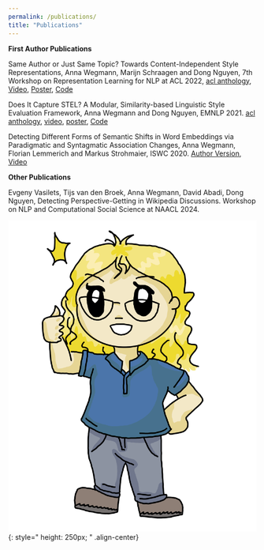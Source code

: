 ```yaml
---
permalink: /publications/
title: "Publications"
---
```


**First Author Publications**  

Same Author or Just Same Topic? Towards Content-Independent Style Representations, Anna Wegmann, Marijn Schraagen and Dong Nguyen, 7th Workshop on Representation Learning for NLP at ACL 2022, [acl anthology](https://aclanthology.org/2022.repl4nlp-1.26/), [Video](https://www.youtube.com/watch?v=QHW7pfwJ56E), [Poster](https://annawegmann.github.io/pdf/Style-Embedding_Poster.pdf), [Code](https://github.com/nlpsoc/Style-Embeddings)


Does It Capture STEL? A Modular, Similarity-based Linguistic Style Evaluation Framework, Anna Wegmann and Dong Nguyen, EMNLP 2021. [acl anthology](https://aclanthology.org/2021.emnlp-main.569/), [video](https://www.youtube.com/watch?v=WPbxyOrDK6w), [poster](https://annawegmann.github.io/pdf/STEL-poster.pdf), [Code](https://github.com/nlpsoc/stel)


Detecting Different Forms of Semantic Shifts in Word Embeddings via Paradigmatic and Syntagmatic Association Changes, Anna Wegmann, Florian Lemmerich and Markus Strohmaier, ISWC 2020. [Author Version](https://annawegmann.github.io/pdf/Detecting-Different-Forms-of-Semantic-Shift.pdf), [Video](https://www.youtube.com/watch?v=V8M8-8-TteA&feature=emb_logo)


**Other Publications**  

Evgeny Vasilets, Tijs van den Broek, Anna Wegmann, David Abadi, Dong Nguyen, Detecting Perspective-Getting in Wikipedia Discussions. Workshop on NLP and Computational Social Science at NAACL 2024.

![drawn Anna presents](/assets/images/me_blue.PNG){: style=" height: 250px; " .align-center}

